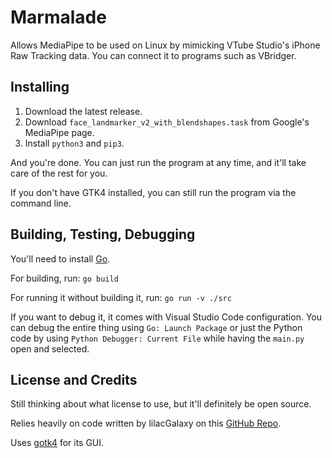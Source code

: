 # Marmalade

Allows MediaPipe to be used on Linux by mimicking VTube Studio's iPhone Raw Tracking data. You can connect it to programs such as VBridger.

## Installing

1. Download the latest release.
2. Download `face_landmarker_v2_with_blendshapes.task` from Google's MediaPipe page.
3. Install `python3` and `pip3`.

And you're done. You can just run the program at any time, and it'll take care of the rest for you.

If you don't have GTK4 installed, you can still run the program via the command line.

## Building, Testing, Debugging

You'll need to install [Go](https://go.dev/).

For building, run: `go build`

For running it without building it, run: `go run -v ./src`

If you want to debug it, it comes with Visual Studio Code configuration. You can debug the entire thing using `Go: Launch Package` or just the Python code by using `Python Debugger: Current File` while having the `main.py` open and selected.

## License and Credits

Still thinking about what license to use, but it'll definitely be open source.

Relies heavily on code written by lilacGalaxy on this [GitHub Repo](https://github.com/lilac-galaxy/lilacs-mediapipe-forward-vts-plugin).

Uses [gotk4](https://github.com/diamondburned/gotk4) for its GUI.